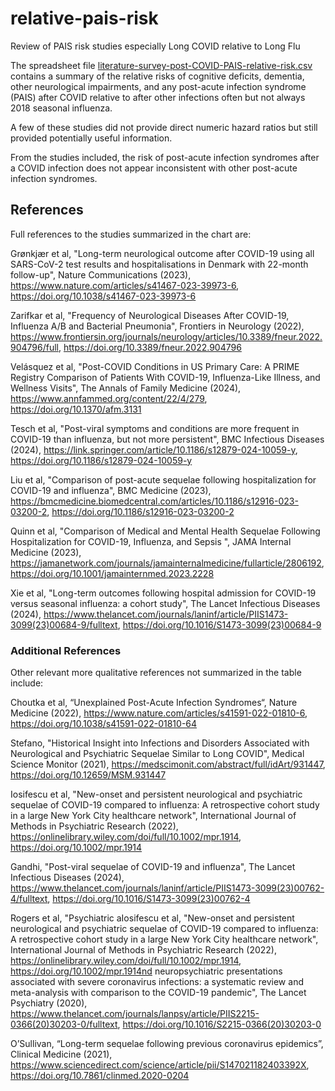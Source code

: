 # relative-pais-risk
Review of PAIS risk studies especially Long COVID relative to Long Flu

The spreadsheet file [literature-survey-post-COVID-PAIS-relative-risk.csv](https://github.com/alurqu/relative-pais-risk/blob/main/iterature-survey-post-COVID-PAIS-relative-risk.csv) contains a summary of the relative risks of cognitive deficits, dementia, other neurological impairments, and any post-acute infection syndrome (PAIS) after COVID relative to after other infections often but not always 2018 seasonal influenza.

A few of these studies did not provide direct numeric hazard ratios but still provided potentially useful information.

From the studies included, the risk of post-acute infection syndromes after a COVID infection does not appear inconsistent with other post-acute infection syndromes.

## References

Full references to the studies summarized in the chart are:

Grønkjær et al, "Long-term neurological outcome after COVID-19 using all SARS-CoV-2 test results and hospitalisations in Denmark with 22-month follow-up", Nature Communications (2023), https://www.nature.com/articles/s41467-023-39973-6, https://doi.org/10.1038/s41467-023-39973-6

Zarifkar et al, "Frequency of Neurological Diseases After COVID-19, Influenza A/B and Bacterial Pneumonia", Frontiers in Neurology (2022), https://www.frontiersin.org/journals/neurology/articles/10.3389/fneur.2022.904796/full, https://doi.org/10.3389/fneur.2022.904796 

Velásquez et al, "Post-COVID Conditions in US Primary Care: A PRIME Registry Comparison of Patients With COVID-19, Influenza-Like Illness, and Wellness Visits", The Annals of Family Medicine (2024), https://www.annfammed.org/content/22/4/279, https://doi.org/10.1370/afm.3131

Tesch et al, "Post-viral symptoms and conditions are more frequent in COVID-19 than influenza, but not more persistent", BMC Infectious Diseases (2024), https://link.springer.com/article/10.1186/s12879-024-10059-y, https://doi.org/10.1186/s12879-024-10059-y

Liu et al, "Comparison of post-acute sequelae following hospitalization for COVID-19 and influenza", BMC Medicine (2023), https://bmcmedicine.biomedcentral.com/articles/10.1186/s12916-023-03200-2, https://doi.org/10.1186/s12916-023-03200-2

Quinn et al, "Comparison of Medical and Mental Health Sequelae Following Hospitalization for COVID-19, Influenza, and Sepsis ", JAMA Internal Medicine (2023), https://jamanetwork.com/journals/jamainternalmedicine/fullarticle/2806192, https://doi.org/10.1001/jamainternmed.2023.2228

Xie et al, "Long-term outcomes following hospital admission for COVID-19 versus seasonal influenza: a cohort study", The Lancet Infectious Diseases (2024), https://www.thelancet.com/journals/laninf/article/PIIS1473-3099(23)00684-9/fulltext, https://doi.org/10.1016/S1473-3099(23)00684-9

### Additional References

Other relevant more qualitative references not summarized in the table include:

Choutka et al, “Unexplained Post-Acute Infection Syndromes“, Nature Medicine (2022), https://www.nature.com/articles/s41591-022-01810-6, https://doi.org/10.1038/s41591-022-01810-64

Stefano, "Historical Insight into Infections and Disorders Associated with Neurological and Psychiatric Sequelae Similar to Long COVID", Medical Science Monitor (2021), https://medscimonit.com/abstract/full/idArt/931447, https://doi.org/10.12659/MSM.931447

Iosifescu et al, "New-onset and persistent neurological and psychiatric sequelae of COVID-19 compared to influenza: A retrospective cohort study in a large New York City healthcare network", International Journal of Methods in Psychiatric Research (2022), https://onlinelibrary.wiley.com/doi/full/10.1002/mpr.1914, https://doi.org/10.1002/mpr.1914

Gandhi, "Post-viral sequelae of COVID-19 and influenza", The Lancet Infectious Diseases (2024), https://www.thelancet.com/journals/laninf/article/PIIS1473-3099(23)00762-4/fulltext, https://doi.org/10.1016/S1473-3099(23)00762-4

Rogers et al, "Psychiatric aIosifescu et al, "New-onset and persistent neurological and psychiatric sequelae of COVID-19 compared to influenza: A retrospective cohort study in a large New York City healthcare network", International Journal of Methods in Psychiatric Research (2022), https://onlinelibrary.wiley.com/doi/full/10.1002/mpr.1914, https://doi.org/10.1002/mpr.1914nd neuropsychiatric presentations associated with severe coronavirus infections: a systematic review and meta-analysis with comparison to the COVID-19 pandemic", The Lancet Psychiatry (2020), https://www.thelancet.com/journals/lanpsy/article/PIIS2215-0366(20)30203-0/fulltext, https://doi.org/10.1016/S2215-0366(20)30203-0

O’Sullivan, “Long-term sequelae following previous coronavirus epidemics”, Clinical Medicine (2021), https://www.sciencedirect.com/science/article/pii/S147021182403392X, https://doi.org/10.7861/clinmed.2020-0204
